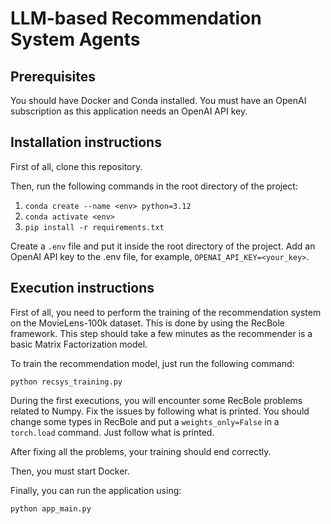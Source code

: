 # LLM-based Recommendation System Agents

## Prerequisites

You should have Docker and Conda installed.
You must have an OpenAI subscription as this application needs an OpenAI API key.

## Installation instructions

First of all, clone this repository.

Then, run the following commands in the root directory of the project:

1. `conda create --name <env> python=3.12`
2. `conda activate <env>`
3. `pip install -r requirements.txt`

Create a `.env` file and put it inside the root directory of the project. Add an OpenAI API key to the .env file, for example, `OPENAI_API_KEY=<your_key>`.

## Execution instructions

First of all, you need to perform the training of the recommendation system on the MovieLens-100k dataset. This is done by using the RecBole framework. This step should take a few minutes as the recommender is a basic Matrix Factorization model. 

To train the recommendation model, just run the following command:

`python recsys_training.py`

During the first executions, you will encounter some RecBole problems related to Numpy. Fix the issues by following what is printed. You should change some types in RecBole and put a `weights_only=False` in a `torch.load` command. Just follow what is printed.

After fixing all the problems, your training should end correctly.

Then, you must start Docker.

Finally, you can run the application using:

`python app_main.py`
